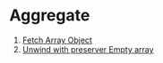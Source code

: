 # Aggregate

1. [Fetch Array Object](fetch-array-object.md)
2. [Unwind with preserver Empty array](unwind-with-preserver-empty-array.md)
